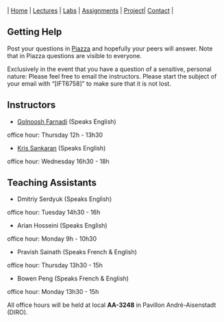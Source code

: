 | [Home](index.md) | [Lectures](lectures.md) | [Labs](labs.md) | [Assignments](assignments.md) | [Project](project.md)| [Contact](contact.md) |

## Getting Help

Post your questions in [Piazza]( http://piazza.com/university_of_montreal/fall2019/ift6758) and hopefully your peers will answer.  Note that in Piazza questions are visible to everyone.

Exclusively in the event that you have a question of a sensitive, personal nature: Please feel free to email the instructors. Please start the subject of your email with “[IFT6758]” to make sure that it is not lost.

## Instructors

- [Golnoosh Farnadi](https://gfarnadi.github.io/) (Speaks English)

office hour: Thursday 12h - 13h30

- [Kris Sankaran](http://krisrs1128.github.io/personal-site/)  (Speaks English)

office hour: Wednesday 16h30 - 18h

 
## Teaching Assistants
 
- Dmitriy Serdyuk (Speaks English)

office hour: Tuesday 14h30 - 16h
 
- Arian Hosseini (Speaks English)

office hour: Monday 9h - 10h30
 
- Pravish Sainath (Speaks French & English)

office hour: Thursday 13h30 - 15h

- Bowen Peng (Speaks French & English)

office hour: Monday 13h30 - 15h
 
All office hours will be held at local **AA-3248** in Pavillon André-Aisenstadt (DIRO).
